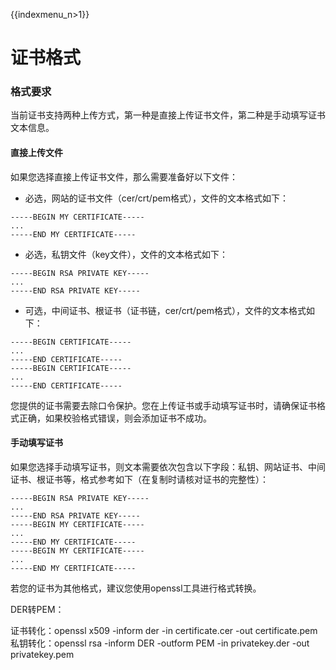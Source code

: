 {{indexmenu_n>1}}

# 证书格式

### 格式要求

当前证书支持两种上传方式，第一种是直接上传证书文件，第二种是手动填写证书文本信息。

#### 直接上传文件

如果您选择直接上传证书文件，那么需要准备好以下文件：

* 必选，网站的证书文件（cer/crt/pem格式），文件的文本格式如下：

```
-----BEGIN MY CERTIFICATE-----
...
-----END MY CERTIFICATE-----
```

* 必选，私钥文件（key文件），文件的文本格式如下：

```
-----BEGIN RSA PRIVATE KEY-----
... 
-----END RSA PRIVATE KEY-----
```

* 可选，中间证书、根证书（证书链，cer/crt/pem格式），文件的文本格式如下：

```
-----BEGIN CERTIFICATE-----
...
-----END CERTIFICATE-----
-----BEGIN CERTIFICATE-----
...
-----END CERTIFICATE-----
```

您提供的证书需要去除口令保护。您在上传证书或手动填写证书时，请确保证书格式正确，如果校验格式错误，则会添加证书不成功。

#### 手动填写证书

如果您选择手动填写证书，则文本需要依次包含以下字段：私钥、网站证书、中间证书、根证书等，格式参考如下（在复制时请核对证书的完整性）：

```
-----BEGIN RSA PRIVATE KEY-----
... 
-----END RSA PRIVATE KEY-----
-----BEGIN MY CERTIFICATE-----
...
-----END MY CERTIFICATE-----
-----BEGIN MY CERTIFICATE-----
...
-----END MY CERTIFICATE-----
```

若您的证书为其他格式，建议您使用openssl工具进行格式转换。

DER转PEM：

证书转化：openssl x509 -inform der -in certificate.cer -out certificate.pem 
私钥转化：openssl rsa -inform DER -outform PEM -in privatekey.der -out privatekey.pem

